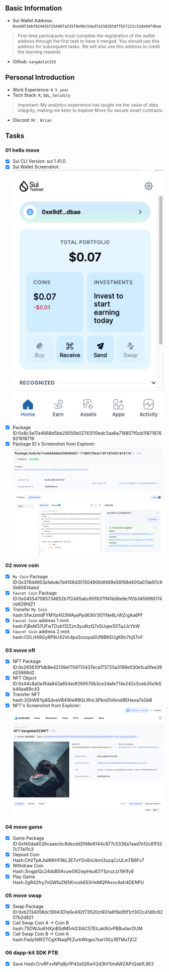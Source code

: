 ## Basic Information
- Sui Wallet Address: `0xe9df3ebf02445b725446fa335f8e99c5dad7a3182b58ffb57221c52deb9fdbae`
> First-time participants must complete the registration of the wallet address through the first task to have it merged. You should use this address for subsequent tasks. We will also use this address to credit the learning rewards.
- Github: `sangdalat323`

## Personal Introduction
- Work Experience: `0.5 year`
- Tech Stack: `R`, `SQL`, `Solidity`
> Important: My analytics experience has taught me the value of data integrity, making me keen to explore Move for secure smart contracts.
- Discord: `Mr. Brian`

## Tasks

### 01 hello move
- [x] Sui CLI Version: sui 1.41.0
- [x] Sui Wallet Screenshot: ![](images/sui_wallet.png)
- [x] Package ID:0x8c3e17a4668d5bb29050b02743110edc3aa6a718857f0cb11871876921816719
- [x] Package ID's Screenshot from Explorer: ![](images/packageid.png)

### 02 move coin
- [x] `My Coin` Package ID:0x376d4953a1ebde7d4106d351504806df469e56f68d400a07de97c95b60614abd
- [x] `Faucet Coin` Package ID:0x045547065734652b7f2485abc60f837ff41b06e9e761b3456f66174cb628fd21
- [x] Transfer `My Coin` hash:5fwJznidFYMYp4G3WAyaPpd63tV3GYNe6LrWZrgAa6Pf
- [x] `Faucet Coin` address 1 mint hash:FjBsM37UFwTDvb112Zzn3yu6tzQ7x5Uqex55TqJJcYkW
- [x] `Faucet Coin` address 2 mint hash:CDLH49GyRP9U42Vc4psSvzopa5Uf8BKEUgKRn7hj5TnF

### 03 move nft
- [x] NFT Package ID:0x265610f1db8e42139ef709713437eca175725a3199e030e1ca0fee39d25868d2
- [x] NFT Object ID:0x44c8a0a3fda843a654edf269570b3ce2dafe714e242c5ceb35e1b5b46aa69c43
- [x] Transfer NFT hash:2GhW6Yp8SdveVB4WwR9GLWnLSPkmDVAmd8EHeoa7sGkB
- [x] NFT's Screenshot from Explorer: ![](images/nft.png)

### 04 move game
- [x] Game Package ID:0xf40da4026caaecbc8decdd2f48e8144c877c0336a7aad7e12c81f337c77e11c3
- [x] Deposit Coin Hash:ChVTpAJtaWKhF9kL3E7xYDo6nUkmi3uzqCcULmTB6Fv7
- [x] Withdraw Coin Hash:3ivgpiiQc24dsB54vuwG62wpHsu62Y1pruzJz19i1fy8
- [x] Play Game Hash:2gR42fry7nGWfaZM5Knvzk65XHeMQPAxvc4afr4DENPU

### 05 move swap
- [x] Swap Package ID:0xb2134058dc1994301e6e492f73520cf401a6f9e95f1cf302c41d9c6207b2d821
- [x] Call Swap Coin A -> Coin B hash:7SDWJiuKHXjnBSdM5rkS3tACS7EiLak9UvPBBudwrDUM
- [x] Call Swap Coin B -> Coin A hash:Fady5t6fZTCgXiNaqPEZurkWtqps7sw13Gy1BTMuTjCZ

### 06 dapp-kit SDK PTB
- [x] Save Hash:CrvRFxvNPq9jv1P42etQSwV2d3hY5mAWZAPrQsbfL9E3
